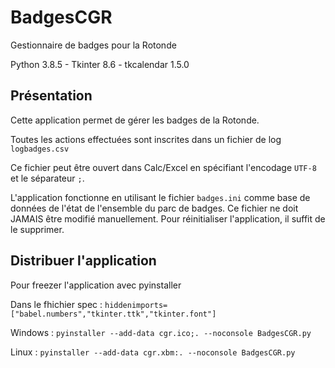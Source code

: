 # BadgesCGR
Gestionnaire de badges pour la Rotonde


Python 3.8.5 - Tkinter 8.6 - tkcalendar  1.5.0

## Présentation

Cette application permet de gérer les badges de la Rotonde.

Toutes les actions effectuées sont inscrites dans un fichier de log `logbadges.csv`

Ce fichier peut être ouvert dans Calc/Excel en spécifiant l'encodage `UTF-8` et le séparateur `;`.

L'application fonctionne en utilisant le fichier `badges.ini` comme base de données de l'état de l'ensemble du parc de badges.  Ce fichier ne doit JAMAIS être modifié manuellement. 
Pour réinitialiser l'application, il suffit de le supprimer.  

## Distribuer l'application

Pour freezer l'application avec pyinstaller 

Dans le fhichier spec : 
``hiddenimports=["babel.numbers","tkinter.ttk","tkinter.font"]``

Windows : 
``pyinstaller --add-data cgr.ico;. --noconsole BadgesCGR.py`` 

Linux : 
``pyinstaller --add-data cgr.xbm:. --noconsole BadgesCGR.py`` 



 


